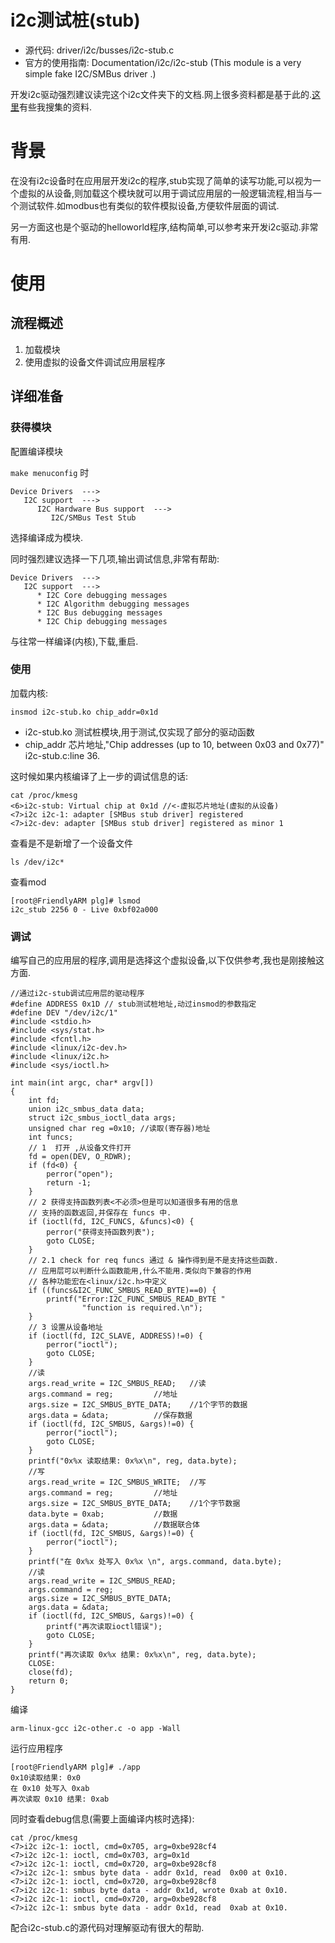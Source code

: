# i2c测试桩(stub)

* 源代码: driver/i2c/busses/i2c-stub.c 
* 官方的使用指南: Documentation/i2c/i2c-stub (This module is a very simple fake I2C/SMBus driver .)

开发i2c驱动强烈建议读完这个i2c文件夹下的文档.网上很多资料都是基于此的.[这里](i2c)有些我搜集的资料.

# 背景

在没有i2c设备时在应用层开发i2c的程序,stub实现了简单的读写功能,可以视为一个虚拟的从设备,则加载这个模块就可以用于调试应用层的一般逻辑流程,相当与一个测试软件.如modbus也有类似的软件模拟设备,方便软件层面的调试.

另一方面这也是个驱动的helloworld程序,结构简单,可以参考来开发i2c驱动.非常有用.

# 使用

## 流程概述

1. 加载模块
2. 使用虚拟的设备文件调试应用层程序

## 详细准备

### 获得模块

配置编译模块

`make menuconfig` 时
```
Device Drivers  ---> 
   I2C support  --->
      I2C Hardware Bus support  --->
         I2C/SMBus Test Stub 
```

选择编译成为模块.

同时强烈建议选择一下几项,输出调试信息,非常有帮助:
```
Device Drivers  ---> 
   I2C support  --->
      * I2C Core debugging messages
      * I2C Algorithm debugging messages
      * I2C Bus debugging messages
      * I2C Chip debugging messages 
```
与往常一样编译(内核),下载,重启.

### 使用

加载内核:
```
insmod i2c-stub.ko chip_addr=0x1d
```
*  i2c-stub.ko 测试桩模块,用于测试,仅实现了部分的驱动函数
*  chip_addr 芯片地址,"Chip addresses (up to 10, between 0x03 and 0x77)" i2c-stub.c:line 36.

这时候如果内核编译了上一步的调试信息的话:

```
cat /proc/kmesg
<6>i2c-stub: Virtual chip at 0x1d //<-虚拟芯片地址(虚拟的从设备)
<7>i2c i2c-1: adapter [SMBus stub driver] registered
<7>i2c-dev: adapter [SMBus stub driver] registered as minor 1
```

查看是不是新增了一个设备文件
```
ls /dev/i2c*
```
查看mod
```
[root@FriendlyARM plg]# lsmod
i2c_stub 2256 0 - Live 0xbf02a000

```
### 调试

编写自己的应用层的程序,调用是选择这个虚拟设备,以下仅供参考,我也是刚接触这方面.

```
//通过i2c-stub调试应用层的驱动程序
#define ADDRESS 0x1D // stub测试桩地址,动过insmod的参数指定
#define DEV "/dev/i2c/1"
#include <stdio.h>
#include <sys/stat.h>
#include <fcntl.h>
#include <linux/i2c-dev.h>
#include <linux/i2c.h>
#include <sys/ioctl.h>

int main(int argc, char* argv[])
{
	int fd;
	union i2c_smbus_data data;
	struct i2c_smbus_ioctl_data args;
	unsigned char reg =0x10; //读取(寄存器)地址
	int funcs;
	// 1  打开 ,从设备文件打开
	fd = open(DEV, O_RDWR);
	if (fd<0) {
		perror("open");
		return -1;
	}
	// 2 获得支持函数列表<不必须>但是可以知道很多有用的信息
	// 支持的函数返回,并保存在 funcs 中.
	if (ioctl(fd, I2C_FUNCS, &funcs)<0) {
		perror("获得支持函数列表");
		goto CLOSE;
	}
	// 2.1 check for req funcs 通过 & 操作得到是不是支持这些函数.
	// 应用层可以判断什么函数能用,什么不能用.类似向下兼容的作用
	// 各种功能宏在<linux/i2c.h>中定义
	if ((funcs&I2C_FUNC_SMBUS_READ_BYTE)==0) {
		printf("Error:I2C_FUNC_SMBUS_READ_BYTE "
				"function is required.\n");
	}
	// 3 设置从设备地址
	if (ioctl(fd, I2C_SLAVE, ADDRESS)!=0) {
		perror("ioctl");
		goto CLOSE;
	}
	//读
	args.read_write = I2C_SMBUS_READ;	//读
	args.command = reg;			//地址
	args.size = I2C_SMBUS_BYTE_DATA;	//1个字节的数据
	args.data = &data;			//保存数据
	if (ioctl(fd, I2C_SMBUS, &args)!=0) {
		perror("ioctl");
		goto CLOSE;
	}
	printf("0x%x 读取结果: 0x%x\n", reg, data.byte);
	//写
	args.read_write = I2C_SMBUS_WRITE;	//写
	args.command = reg;			//地址
	args.size = I2C_SMBUS_BYTE_DATA;	//1个字节数据
	data.byte = 0xab;			//数据
	args.data = &data;			//数据联合体
	if (ioctl(fd, I2C_SMBUS, &args)!=0) {
		perror("ioctl");
	}
	printf("在 0x%x 处写入 0x%x \n", args.command, data.byte);
	//读
	args.read_write = I2C_SMBUS_READ;
	args.command = reg;
	args.size = I2C_SMBUS_BYTE_DATA;
	args.data = &data;
	if (ioctl(fd, I2C_SMBUS, &args)!=0) {
		printf("再次读取ioctl错误");
		goto CLOSE;
	}
	printf("再次读取 0x%x 结果: 0x%x\n", reg, data.byte);
	CLOSE:
	close(fd);
	return 0;
}

```
编译
```
arm-linux-gcc i2c-other.c -o app -Wall
```
运行应用程序
```
[root@FriendlyARM plg]# ./app 
0x10读取结果: 0x0
在 0x10 处写入 0xab 
再次读取 0x10 结果: 0xab
```

同时查看debug信息(需要上面编译内核时选择):
```
cat /proc/kmesg
<7>i2c i2c-1: ioctl, cmd=0x705, arg=0xbe928cf4
<7>i2c i2c-1: ioctl, cmd=0x703, arg=0x1d
<7>i2c i2c-1: ioctl, cmd=0x720, arg=0xbe928cf8
<7>i2c i2c-1: smbus byte data - addr 0x1d, read  0x00 at 0x10.
<7>i2c i2c-1: ioctl, cmd=0x720, arg=0xbe928cf8
<7>i2c i2c-1: smbus byte data - addr 0x1d, wrote 0xab at 0x10.
<7>i2c i2c-1: ioctl, cmd=0x720, arg=0xbe928cf8
<7>i2c i2c-1: smbus byte data - addr 0x1d, read  0xab at 0x10.
```

配合i2c-stub.c的源代码对理解驱动有很大的帮助.